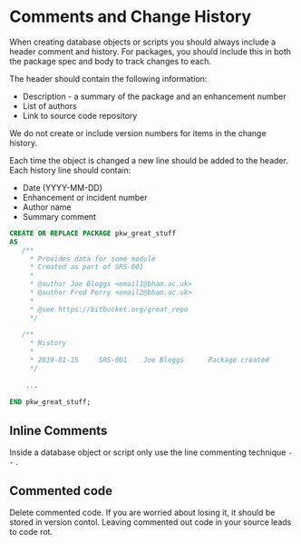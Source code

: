 # Comments and Change History

When creating database objects or scripts you should always include a header comment and history. For packages, you should include this in both the package spec and body to track changes to each. 

The header should contain the following information:

* Description - a summary of the package and an enhancement number
* List of authors
* Link to source code repository

We do not create or include version numbers for items in the change history. 

Each time the object is changed a new line should be added to the header. Each history line should contain:

* Date (YYYY-MM-DD)
* Enhancement or incident number
* Author name
* Summary comment

```sql
CREATE OR REPLACE PACKAGE pkw_great_stuff 
AS
   /**
     * Provides data for some module
     * Created as part of SRS-001
     *
     * @author Joe Bloggs <email1@bham.ac.uk>
     * @author Fred Perry <email2@bham.ac.uk>
     *
     * @see https://bitbucket.org/great_repo
     */ 
     
   /**
     * History
     * 
     * 2019-01-15     SRS-001    Joe Bloggs      Package created
     */
    
    ...
    
END pkw_great_stuff;
```

## Inline Comments

Inside a database object or script only use the line commenting technique ```--``` . 


## Commented code

Delete commented code. If you are worried about losing it, it should be stored in version contol. Leaving commented out code in your source leads to code rot.